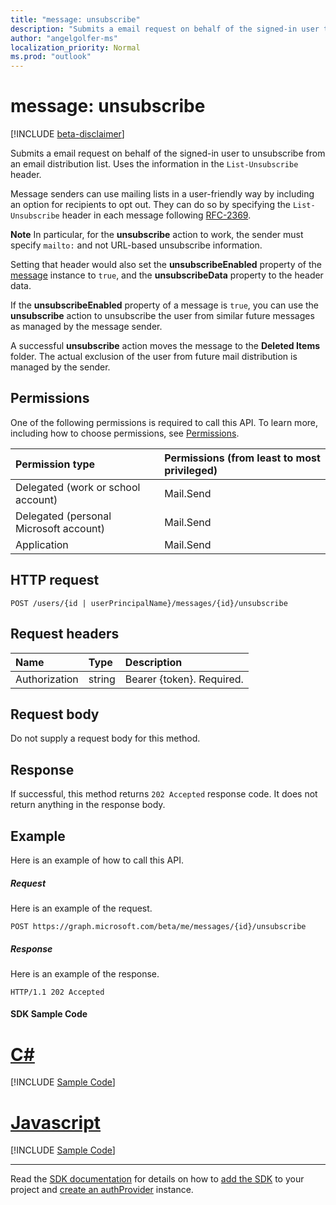 ```yaml
---
title: "message: unsubscribe"
description: "Submits a email request on behalf of the signed-in user to unsubscribe from an email distribution list. Uses the information in the `List-Unsubscribe` header."
author: "angelgolfer-ms"
localization_priority: Normal
ms.prod: "outlook"
---
```


# message: unsubscribe

[!INCLUDE [beta-disclaimer](../../includes/beta-disclaimer.md)]

Submits a email request on behalf of the signed-in user to unsubscribe from an email distribution list. Uses the information in the `List-Unsubscribe` header.

Message senders can use mailing lists in a user-friendly way by including an option for recipients to opt out. They can do so by specifying the `List-Unsubscribe` header in each message following [RFC-2369](https://www.faqs.org/rfcs/rfc2369.html).

**Note** In particular, for the **unsubscribe** action to work, the sender must specify `mailto:` and not URL-based unsubscribe information.

Setting that header would also set the **unsubscribeEnabled** property of the [message](../resources/message.md) instance to `true`, and the **unsubscribeData** property to the header data.

If the **unsubscribeEnabled** property of a message is `true`, you can use the **unsubscribe** action to unsubscribe the user from similar future messages as managed by the message sender.

A successful **unsubscribe** action moves the message to the **Deleted Items** folder. The actual exclusion of the user from future mail distribution is managed by the sender.

## Permissions
One of the following permissions is required to call this API. To learn more, including how to choose permissions, see [Permissions](/graph/permissions-reference).

|Permission type      | Permissions (from least to most privileged)              |
|:--------------------|:---------------------------------------------------------|
|Delegated (work or school account) | Mail.Send    |
|Delegated (personal Microsoft account) | Mail.Send    |
|Application | Mail.Send |

## HTTP request
<!-- { "blockType": "ignored" } -->
```http
POST /users/{id | userPrincipalName}/messages/{id}/unsubscribe
```
## Request headers
| Name       | Type | Description|
|:---------------|:--------|:----------|
| Authorization  | string  | Bearer {token}. Required. |

## Request body
Do not supply a request body for this method.

## Response

If successful, this method returns `202 Accepted` response code. It does not return anything in the response body.

## Example
Here is an example of how to call this API.
##### Request
Here is an example of the request.
<!-- {
  "blockType": "request",
  "name": "message_unsubscribe"
}-->
```http
POST https://graph.microsoft.com/beta/me/messages/{id}/unsubscribe
```

##### Response
Here is an example of the response. 
<!-- {
  "blockType": "response",
  "truncated": true
} -->
```http
HTTP/1.1 202 Accepted
```
#### SDK Sample Code
# [C#](#tab/CS)
[!INCLUDE [Sample Code]( ../includes/message_unsubscribe-CS-snippets.md)]

# [Javascript](#tab/Javascript)
[!INCLUDE [Sample Code]( ../includes/message_unsubscribe-Javascript-snippets.md)]

---

Read the [SDK documentation](https://docs.microsoft.com/en-us/graph/sdks/sdks-overview) for details on how to [add the SDK](https://docs.microsoft.com/en-us/graph/sdks/sdk-installation) to your project and [create an authProvider](https://docs.microsoft.com/en-us/graph/sdks/choose-authentication-providers) instance.


<!-- uuid: 8fcb5dbc-d5aa-4681-8e31-b001d5168d79
2015-10-25 14:57:30 UTC -->
<!--
{
  "type": "#page.annotation",
  "description": "message: unsubscribe",
  "keywords": "",
  "section": "documentation",
  "tocPath": "",
  "suppressions": [
    "Error: /api-reference/beta/api/message-unsubscribe.md:\r\n      Exception processing links.\r\n    System.ArgumentException: Link Definition was null. Link text: !INCLUDE [Sample Code]( ../includes/message_unsubscribe-CS-snippets.md)\r\n      at ApiDoctor.Validation.DocFile.get_LinkDestinations()\r\n      at ApiDoctor.Validation.DocSet.ValidateLinks(Boolean includeWarnings, String[] relativePathForFiles, IssueLogger issues, Boolean requireFilenameCaseMatch, Boolean printOrphanedFiles)",
    "Error: /api-reference/beta/api/message-unsubscribe.md:\r\n      Exception processing links.\r\n    System.ArgumentException: Link Definition was null. Link text: !INCLUDE [Sample Code]( ../includes/message_unsubscribe-Javascript-snippets.md)\r\n      at ApiDoctor.Validation.DocFile.get_LinkDestinations()\r\n      at ApiDoctor.Validation.DocSet.ValidateLinks(Boolean includeWarnings, String[] relativePathForFiles, IssueLogger issues, Boolean requireFilenameCaseMatch, Boolean printOrphanedFiles)",
    "Error: /api-reference/beta/api/message-unsubscribe.md:\r\n      Exception processing links.\r\n    System.ArgumentException: Link Definition was null. Link text: !INCLUDE [beta-disclaimer](../../includes/beta-disclaimer.md)\r\n      at ApiDoctor.Validation.DocFile.get_LinkDestinations()\r\n      at ApiDoctor.Validation.DocSet.ValidateLinks(Boolean includeWarnings, String[] relativePathForFiles, IssueLogger issues, Boolean requireFilenameCaseMatch, Boolean printOrphanedFiles)"
  ]
}
-->
